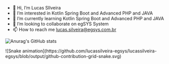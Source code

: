 - 👋 Hi, I’m Lucas SIlveira
- 👀 I’m interested in Kotlin Spring Boot and Advanced PHP and JAVA
- 🌱 I’m currently learning Kotlin Spring Boot and Advanced PHP and JAVA
- 💞️ I’m looking to collaborate on egSYS System
- 📫 How to reach me lucas.silveira@egsys.com.br

![Anurag's GitHub stats](https://github-readme-stats.vercel.app/api?username=lucassilveira-egsys&show_icons=true&theme=dark)

<div>
    ![Snake animation](https://github.com/lucassilveira-egsys/lucassilveira-egsys/blob/output/github-contribution-grid-snake.svg)
</div>
<!---
lucassilveira-egsys/lucassilveira-egsys is a ✨ special ✨ repository because its `README.md` (this file) appears on your GitHub profile.
You can click the Preview link to take a look at your changes.
--->

